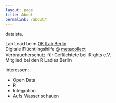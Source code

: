 ```yaml
---
layout: page
title: About
permalink: /about/
---
```


dataista.

Lab Lead beim [OK Lab Berlin](http://codefor.de/berlin)  
Digitale Flüchtlingshilfe @ [metacollect](http://metacollect.org)  
Verbraucherschutz für Geflüchtete bei iRights e.V.  
Mitglied bei den R Ladies Berlin

Interessen:
- Open Data
- R
- Integration
- Aufs Wasser schauen
